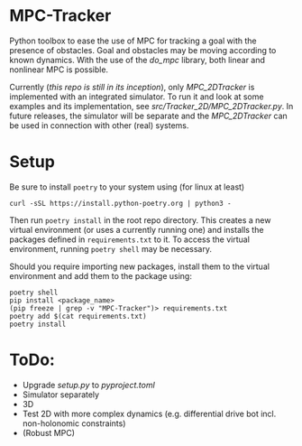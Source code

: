# MPC-Tracker
Python toolbox to ease the use of MPC for tracking a goal with the presence of obstacles. Goal and obstacles may be moving according to known dynamics. With the use of the *do_mpc* library, both linear and nonlinear MPC is possible.

Currently (*this repo is still in its inception*), only *MPC_2DTracker* is implemented with an integrated simulator. To run it and look at some examples and its implementation, see *src/Tracker_2D/MPC_2DTracker.py*. In future releases, the simulator will be separate and the *MPC_2DTracker* can be used in connection with other (real) systems.

# Setup
Be sure to install `poetry` to your system using (for linux at least)
```
curl -sSL https://install.python-poetry.org | python3 -
```

Then run `poetry install` in the root repo directory. This creates a new virtual environment (or uses a currently running one) and installs the packages defined in `requirements.txt` to it. To access the virtual environment, running `poetry shell` may be necessary.

Should you require importing new packages, install them to the virtual environment and add them to the package using:
```
poetry shell
pip install <package_name>
(pip freeze | grep -v "MPC-Tracker")> requirements.txt
poetry add $(cat requirements.txt)
poetry install
```

# ToDo:
- Upgrade *setup.py* to *pyproject.toml*
- Simulator separately
- 3D
- Test 2D with more complex dynamics (e.g. differential drive bot incl. non-holonomic constraints)
- (Robust MPC)